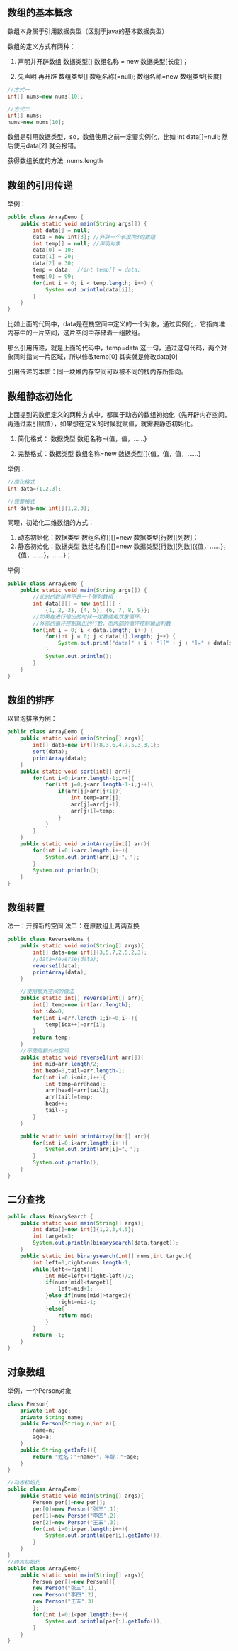 ## 数组的基本概念

数组本身属于引用数据类型（区别于java的基本数据类型）

数组的定义方式有两种：
1. 声明并开辟数组    数据类型[] 数组名称 = new 数据类型[长度]；

2. 先声明 再开辟     数组类型[] 数组名称(=null);   数组名称=new 数组类型[长度]

```java
//方式一
int[] nums=new nums[10];

//方式二
int[] nums;
nums=new nums[10];
```

数组是引用数据类型，so，数组使用之前一定要实例化，比如 int data[]=null; 然后使用data[2] 就会报错。

获得数组长度的方法: nums.length

## 数组的引用传递

举例：
```java
public class ArrayDemo {
	public static void main(String args[]) {
		int data[] = null;
		data = new int[3]; //开辟一个长度为3的数组
		int temp[] = null; //声明对象
		data[0] = 10;
		data[1] = 20;
		data[2] = 30;
		temp = data;  //int temp[] = data;
		temp[0] = 99;
		for(int i = 0; i < temp.length; i++) {
			System.out.println(data[i]);
		}
	}
}
```

比如上面的代码中，data是在栈空间中定义的一个对象，通过实例化，它指向堆内存中的一片空间，这片空间中存储着一组数组。

那么引用传递，就是上面的代码中，temp=data 这一句，通过这句代码，两个对象同时指向一片区域，所以修改temp[0] 其实就是修改data[0]

引用传递的本质：同一块堆内存空间可以被不同的栈内存所指向。

## 数组静态初始化

上面提到的数组定义的两种方式中，都属于动态的数组初始化（先开辟内存空间，再通过索引赋值），如果想在定义的时候就赋值，就需要静态初始化。

1. 简化格式： 数据类型 数组名称={值，值，……}

2. 完整格式：数据类型 数组名称=new 数据类型[]{值，值，值，……}

举例：
```java
//简化格式
int data={1,2,3};

//完整格式
int data=new int[]{1,2,3};
```

同理，初始化二维数组的方式：
1. 动态初始化：数据类型 数组名称[][]=new 数据类型[行数][列数]；
2. 静态初始化：数据类型 数组名称[][]=new 数据类型[行数][列数]{{值，……}，{值，……}，……}；

举例：
```java
public class ArrayDemo {
	public static void main(String args[]) {
		//此时的数组并不是一个等列数组
		int data[][] = new int[][] {
			{1, 2, 3}, {4, 5}, {6, 7, 8, 9}};
		//如果在进行输出的时候一定要使用双重循环，
		//外部的循环控制输出的行数，而内部的循环控制输出列数
		for(int i = 0; i < data.length; i++) {
			for(int j = 0; j < data[i].length; j++) {
				System.out.print("data[" + i + "][" + j + "]=" + data[i][j] + "、");
			}
			System.out.println();
		}
	}
}
```

## 数组的排序

以冒泡排序为例：

```java
public class ArrayDemo {
    public static void main(String[] args){
        int[] data=new int[]{8,3,6,4,7,5,3,3,1};
        sort(data);
        printArray(data);
    }
    public static void sort(int[] arr){
        for(int i=0;i<arr.length-1;i++){
            for(int j=0;j<arr.length-1-i;j++){
                if(arr[j]>arr[j+1]){
                    int temp=arr[j];
                    arr[j]=arr[j+1];
                    arr[j+1]=temp;
                }
            }
        }
    }
    public static void printArray(int[] arr){
        for(int i=0;i<arr.length;i++){
            System.out.print(arr[i]+"、");
        }
        System.out.println();
    }
}
```

## 数组转置

法一：开辟新的空间
法二：在原数组上两两互换

```java
public class ReverseNums {
    public static void main(String[] args){
        int[] data=new int[]{3,5,7,2,5,2,3};
        //data=reverse(data);
        reverse1(data);
        printArray(data);
    }

    //使用额外空间的做法
    public static int[] reverse(int[] arr){
        int[] temp=new int[arr.length];
        int idx=0;
        for(int i=arr.length-1;i>=0;i--){
            temp[idx++]=arr[i];
        }
        return temp;
    }
    //不使用额外的空间
    public static void reverse1(int arr[]){
        int mid=arr.length/2;
        int head=0,tail=arr.length-1;
        for(int i=0;i<mid;i++){
            int temp=arr[head];
            arr[head]=arr[tail];
            arr[tail]=temp;
            head++;
            tail--;
        }
    }

    public static void printArray(int[] arr){
        for(int i=0;i<arr.length;i++){
            System.out.print(arr[i]+"、");
        }
        System.out.println();
    }
}
```

## 二分查找

```java
public class BinarySearch {
    public static void main(String[] args){
        int data[]=new int[]{1,2,3,4,5};
        int target=3;
        System.out.println(binarysearch(data,target));
    }
    public static int binarysearch(int[] nums,int target){
        int left=0,right=nums.length-1;
        while(left<=right){
            int mid=left+(right-left)/2;
            if(nums[mid]<target){
                left=mid+1;
            }else if(nums[mid]>target){
                right=mid-1;
            }else{
                return mid;
            }
        }
        return -1;
    }
}
```

## 对象数组

举例，一个Person对象

```java
class Person{
	private int age;
	private String name;
	public Person(String n,int a){
		name=n;
		age=a;
	}
	public String getInfo(){
		return "姓名："+name+"，年龄："+age;
	}
}

//动态初始化
public class ArrayDemo{
	public static void main(String[] args){
		Person per[]=new per[];
		per[0]=new Person("张三",1);
		per[1]=new Person("李四",2);
		per[2]=new Person("王五",3);
		for(int i=0;i<per.length;i++){
			System.out.println(per[i].getInfo());
		}
	}
}
//静态初始化
public class ArrayDemo{
	public static void main(String[] args){
		Person per[]=new Person[]{
		new Person("张三",1),
		new Person("李四",2),
		new Person("王五",3)
		};
		for(int i=0;i<per.length;i++){
			System.out.println(per[i].getInfo());
		}
	}
}
```